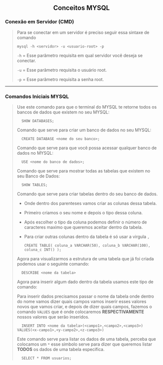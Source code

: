 <p>
    <h2 align="center">Conceitos MYSQL</h2>
</p>

### **Conexão em Servidor (CMD)**
>
> Para se conectar em um servidor é preciso seguir essa sintaxe de comando
>
>     mysql -h <servidor> -u <usuario-root> -p
>
> `-h` = Esse parâmetro requisita em qual servidor você deseja se conectar.
>
> `-u` = Esse parâmetro requisita o usuário root.
>
> `-p` = Esse parâmetro requisita a senha root.

---

### **Comandos Iniciais MYSQL**
>
>Use este comando para que o terminal do MYSQL te retorne todos os bancos de dados que existem no seu MYSQL:
>
>       SHOW DATABASES;
>
>
> Comando que  serve para criar um banco de dados no seu MYSQL:
>
>       CREATE DATABASE <nome do seu banco>;
>
>
> Comando que serve para que você possa acessar qualquer banco de dados no MYSQL:
>
>       USE <nome do banco de dados>;
>
> Comando que serve para mostrar todas as tabelas que existem no seu Banco de Dados:
>
>       SHOW TABLES;
>
> Comando que serve para criar tabelas dentro do seu banco de dados.
>
> - Onde dentro dos parenteses vamos criar as colunas dessa tabela. 
>
> - Primeiro criamos o seu nome e depois o tipo dessa coluna. 
>
> - Após escolher o tipo da coluna podemos definir o número de caracteres maximo que queremos aceitar dentro da tabela.
>
> - Para criar outras colunas dentro da tabela é só usar a virgula `,`
>
>       CREATE TABLE( coluna_a VARCHAR(50), coluna_b VARCHAR(100), coluna_c INT() );
>
> Agora para visualizarmos a estrutura de uma tabela que já foi criada podemos usar o seguinte comando:
>
>       DESCRIBE <nome da tabela>
>
> Agora para inserir algum dado dentro da tabela usamos este tipo de comando:
>
> Para inserir dados precisamos passar o nome da tabela onde dentro do nome vamos dizer quais campos vamos inserir esses valores novos que vamos criar, e depois de dizer quais campos, fazemos o comando `VALUES` que é onde colocaremos **RESPECTIVAMENTE** nossos valores que serão inseridos.
>
>       INSERT INTO <nome da tabela>(<campo1>,<campo2>,<campo3>) VALUES(<x-campo1>,<y-campo2>,<z-campo3>)
>
> Este comando serve para listar os dados de uma tabela, perceba que colocamos um `*` esse simbolo serve para dizer que queremos listar **TODOS** os dados de uma tabela especifica.
>
>       SELECT * FROM usuarios;
